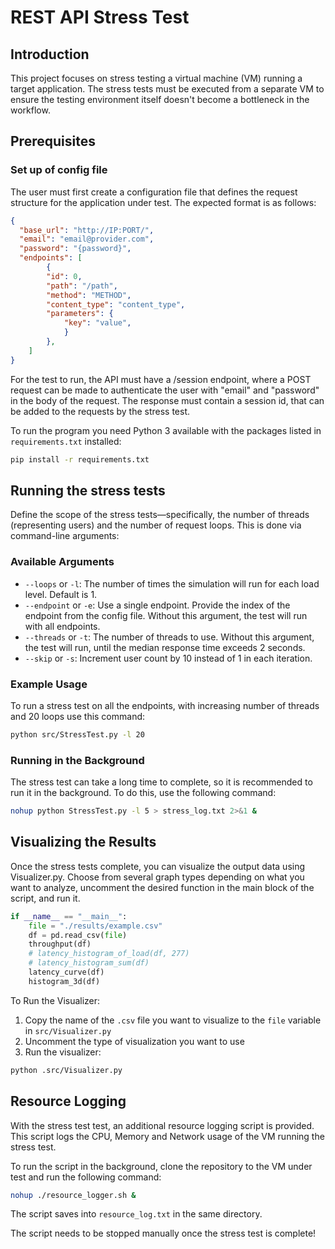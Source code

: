 # REST API Stress Test

## Introduction

This project focuses on stress testing a virtual machine (VM) running a target application. The stress tests must be executed from a separate VM to ensure the testing environment itself doesn't become a bottleneck in the workflow.

## Prerequisites

### Set up of config file

The user must first create a configuration file that defines the request structure for the application under test. The expected format is as follows:

```JSON
{
  "base_url": "http://IP:PORT/",
  "email": "email@provider.com",
  "password": "{password}",
  "endpoints": [
        {
        "id": 0,
        "path": "/path",
        "method": "METHOD",
        "content_type": "content_type",
        "parameters": {
            "key": "value",
            }
        },
    ]
}
```

For the test to run, the API must have a /session endpoint, where a POST request can be made to authenticate the user with "email" and "password" in the body of the request. The response must contain a session id, that can be added to the requests by the stress test.

To run the program you need Python 3 available with the packages listed in `requirements.txt` installed:

```bash
pip install -r requirements.txt
```

## Running the stress tests

Define the scope of the stress tests—specifically, the number of threads (representing users) and the number of request loops. This is done via command-line arguments:

### Available Arguments

- `--loops` or `-l`: The number of times the simulation will run for each load level. Default is 1.
- `--endpoint` or `-e`: Use a single endpoint. Provide the index of the endpoint from the config file. Without this argument, the test will run with all endpoints.
- `--threads` or `-t`: The number of threads to use. Without this argument, the test will run, until the median response time exceeds 2 seconds.
- `--skip` or `-s`: Increment user count by 10 instead of 1 in each iteration.

### Example Usage

To run a stress test on all the endpoints, with increasing number of threads and 20 loops use this command:

```bash
python src/StressTest.py -l 20
```

### Running in the Background

The stress test can take a long time to complete, so it is recommended to run it in the background. To do this, use the following command:

```bash
nohup python StressTest.py -l 5 > stress_log.txt 2>&1 &
```

## Visualizing the Results

Once the stress tests complete, you can visualize the output data using Visualizer.py. Choose from several graph types depending on what you want to analyze, uncomment the desired function in the main block of the script, and run it.

```Python
if __name__ == "__main__":
    file = "./results/example.csv"
    df = pd.read_csv(file)
    throughput(df)
    # latency_histogram_of_load(df, 277)
    # latency_histogram_sum(df)
    latency_curve(df)
    histogram_3d(df)
```

To Run the Visualizer:

1. Copy the name of the `.csv` file you want to visualize to the `file` variable in `src/Visualizer.py`
2. Uncomment the type of visualization you want to use
3. Run the visualizer:

```bash
python .src/Visualizer.py
```

## Resource Logging

With the stress test test, an additional resource logging script is provided. This script logs the CPU, Memory and Network usage of the VM running the stress test.

To run the script in the background, clone the repository to the VM under test and run the following command:

```bash
nohup ./resource_logger.sh &
```

The script saves into `resource_log.txt` in the same directory.

The script needs to be stopped manually once the stress test is complete!
